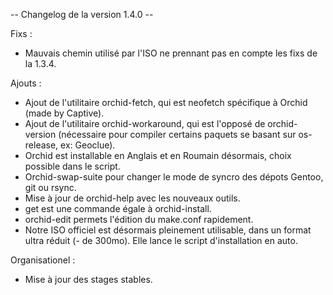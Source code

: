 -- Changelog de la version 1.4.0 --

Fixs :

- Mauvais chemin utilisé par l'ISO ne prennant pas en compte les fixs de la 1.3.4.

Ajouts : 

- Ajout de l'utilitaire orchid-fetch, qui est neofetch spécifique à Orchid (made by Captive).
- Ajout de l'utilitaire orchid-workaround, qui est l'opposé de orchid-version (nécessaire pour compiler certains paquets se basant sur os-release, ex: Geoclue).
- Orchid est installable en Anglais et en Roumain désormais, choix possible dans le script.
- Orchid-swap-suite pour changer le mode de syncro des dépots Gentoo, git ou rsync.
- Mise à jour de orchid-help avec les nouveaux outils. 
- get est une commande égale à orchid-install.
- orchid-edit permets l'édition du make.conf rapidement.
- Notre ISO officiel est désormais pleinement utilisable, dans un format ultra réduit (- de 300mo). Elle lance le script d'installation en auto.

Organisationel : 

- Mise à jour des stages stables.
